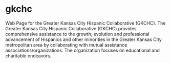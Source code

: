 # gkchc

Web Page for the Greater Kansas City Hispanic Collaborative (GKCHC).
The Greater Kansas City Hispanic Collaborative (GKCHC) provides comprehensive assistance to the growth, evolution and professional advancement of Hispanics and other minorities in the Greater Kansas City metropolitan area by collaborating with mutual assistance associations/organizations. The organization focuses on educational and charitable endeavors.
